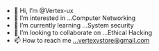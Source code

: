 - 👋 Hi, I’m @Vertex-ux
- 👀 I’m interested in ...Computer Networking
- 🌱 I’m currently learning ...System security
- 💞️ I’m looking to collaborate on ...Ethical Hacking
- 📫 How to reach me ...vertexvstore@gmail.com

<!---
Vertex-ux/Vertex-ux is a ✨ special ✨ repository because its `README.md` (this file) appears on your GitHub profile.
You can click the Preview link to take a look at your changes.
--->
